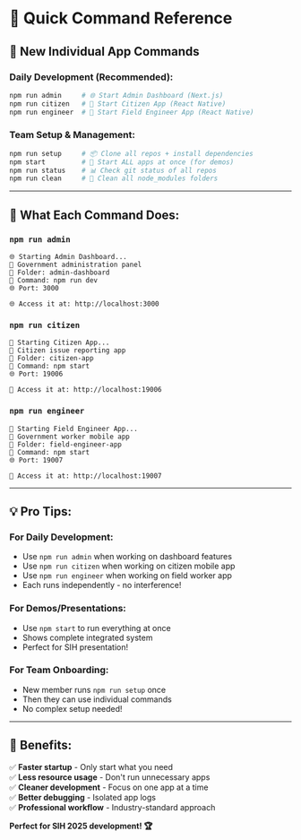 # 🚀 Quick Command Reference

## 🎯 New Individual App Commands

### **Daily Development (Recommended):**
```bash
npm run admin     # 🌐 Start Admin Dashboard (Next.js)
npm run citizen   # 📱 Start Citizen App (React Native) 
npm run engineer  # 🔧 Start Field Engineer App (React Native)
```

### **Team Setup & Management:**
```bash
npm run setup     # 📦 Clone all repos + install dependencies
npm start         # 🚀 Start ALL apps at once (for demos)
npm run status    # 📊 Check git status of all repos
npm run clean     # 🧹 Clean all node_modules folders
```

---

## 🎯 **What Each Command Does:**

### **`npm run admin`**
```
🌐 Starting Admin Dashboard...
📝 Government administration panel
📁 Folder: admin-dashboard  
🚀 Command: npm run dev
🌐 Port: 3000

🌐 Access it at: http://localhost:3000
```

### **`npm run citizen`**  
```
📱 Starting Citizen App...
📝 Citizen issue reporting app
📁 Folder: citizen-app
🚀 Command: npm start
🌐 Port: 19006

📱 Access it at: http://localhost:19006
```

### **`npm run engineer`**
```
🔧 Starting Field Engineer App...  
📝 Government worker mobile app
📁 Folder: field-engineer-app
🚀 Command: npm start
🌐 Port: 19007

🔧 Access it at: http://localhost:19007
```

---

## 💡 **Pro Tips:**

### **For Daily Development:**
- Use `npm run admin` when working on dashboard features
- Use `npm run citizen` when working on citizen mobile app
- Use `npm run engineer` when working on field worker app
- Each runs independently - no interference!

### **For Demos/Presentations:**
- Use `npm start` to run everything at once
- Shows complete integrated system
- Perfect for SIH presentation!

### **For Team Onboarding:**
- New member runs `npm run setup` once
- Then they can use individual commands
- No complex setup needed!

---

## 🎉 **Benefits:**

✅ **Faster startup** - Only start what you need  
✅ **Less resource usage** - Don't run unnecessary apps  
✅ **Cleaner development** - Focus on one app at a time  
✅ **Better debugging** - Isolated app logs  
✅ **Professional workflow** - Industry-standard approach  

**Perfect for SIH 2025 development! 🏆**
